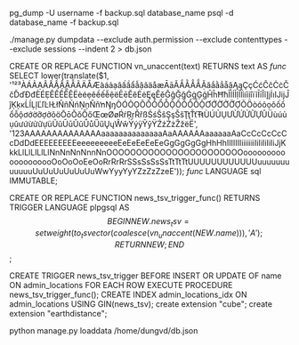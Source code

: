 pg_dump -U username -f backup.sql database_name
psql -d database_name -f backup.sql

./manage.py dumpdata --exclude auth.permission --exclude contenttypes --exclude sessions --indent 2 > db.json

CREATE OR REPLACE FUNCTION vn_unaccent(text)
  RETURNS text AS
$func$
SELECT lower(translate($1,
'¹²³ÀÁẢẠÂẤẦẨẬẪÃÄÅÆàáảạâấầẩẫậãäåæĀāĂẮẰẲẴẶăắằẳẵặĄąÇçĆćĈĉĊċČčĎďĐđÈÉẸÊẾỀỄỆËèéẹêềếễệëĒēĔĕĖėĘęĚěĜĝĞğĠġĢģĤĥĦħĨÌÍỈỊÎÏìíỉịîïĩĪīĬĭĮįİıĲĳĴĵĶķĸĹĺĻļĽľĿŀŁłÑñŃńŅņŇňŉŊŋÒÓỎỌÔỐỒỔỖỘỐỒỔỖỘƠỚỜỞỠỢÕÖòóỏọôốồổỗộơớờỡợởõöŌōŎŏŐőŒœØøŔŕŖŗŘřßŚśŜŝŞşŠšŢţŤťŦŧÙÚỦỤƯỪỨỬỮỰÛÜùúủụûưứừửữựüŨũŪūŬŭŮůŰűŲųŴŵÝýÿŶŷŸŹźŻżŽžёЁ',
'123AAAAAAAAAAAAAAaaaaaaaaaaaaaaAaAAAAAAaaaaaaAaCcCcCcCcCcDdDdEEEEEEEEEeeeeeeeeeEeEeEeEeEeGgGgGgGgHhHhIIIIIIIiiiiiiiIiIiIiIiIiJjKkkLlLlLlLlLlNnNnNnNnnNnOOOOOOOOOOOOOOOOOOOOOOOooooooooooooooooooOoOoOoEeOoRrRrRrSSsSsSsSsTtTtTtUUUUUUUUUUUUuuuuuuuuuuuuUuUuUuUuUuUuWwYyyYyYZzZzZzеЕ'));
$func$ LANGUAGE sql IMMUTABLE;

CREATE OR REPLACE FUNCTION news_tsv_trigger_func()
RETURNS TRIGGER LANGUAGE plpgsql AS $$
BEGIN NEW.news_tsv =
	setweight(to_tsvector(coalesce(vn_unaccent(NEW.name))),'A');
RETURN NEW;
END $$;

CREATE TRIGGER news_tsv_trigger BEFORE INSERT OR UPDATE
OF name  ON admin_locations FOR EACH ROW
EXECUTE PROCEDURE news_tsv_trigger_func();
CREATE INDEX admin_locations_idx ON admin_locations USING GIN(news_tsv);
create extension "cube";
create extension "earthdistance";

python manage.py loaddata /home/dungvd/db.json 
